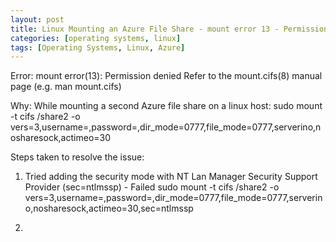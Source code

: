 ```yaml
---
layout: post
title: Linux Mounting an Azure File Share - mount error 13 - Permission denied - 
categories: [operating systems, linux]
tags: [Operating Systems, Linux, Azure]
---
```



Error:
mount error(13): Permission denied Refer to the mount.cifs(8) manual page (e.g. man mount.cifs)

Why:
While mounting a second Azure file share on a linux host:
sudo mount -t cifs <azure-file-share-location> /share2 -o vers=3,username=<username>,password=<password>,dir_mode=0777,file_mode=0777,serverino,nosharesock,actimeo=30

Steps taken to resolve the issue:
1. Tried adding the security mode with NT Lan Manager Security Support Provider (sec=ntlmssp) - Failed
sudo mount -t cifs <azure-file-share-location> /share2 -o vers=3,username=<username>,password=<password>,dir_mode=0777,file_mode=0777,serverino,nosharesock,actimeo=30,sec=ntlmssp 

2. 